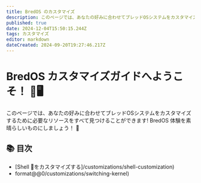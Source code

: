 ```yaml
---
title: BredOS のカスタマイズ
description: このページでは、あなたの好みに合わせてブレッドOSシステムをカスタマイズするために必要なすべてのリソースを見つけることができます! BredOS 体験を素晴らしいものにしましょう！ 🚀
published: true
date: 2024-12-04T15:50:15.244Z
tags: カスタマイズ
editor: markdown
dateCreated: 2024-09-20T19:27:46.217Z
---
```


# BredOS カスタマイズガイドへようこそ！ 🎉🖥️

このページでは、あなたの好みに合わせてブレッドOSシステムをカスタマイズするために必要なリソースをすべて見つけることができます! BredOS 体験を素晴らしいものにしましょう！ 🚀

## 📚 目次

- [Shell 🐚をカスタマイズする]/customizations/shell-customization)
- format@@0/customizations/switching-kernel)
